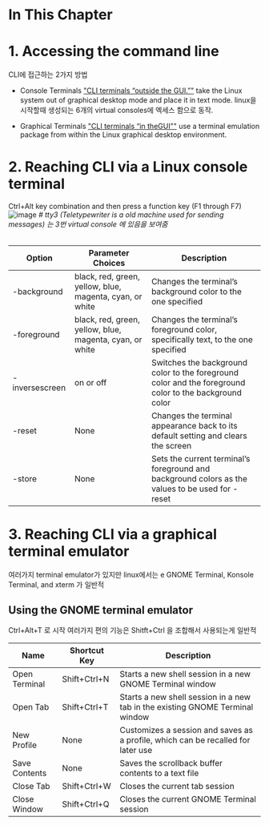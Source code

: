 # In This Chapter


# 1. Accessing the command line
CLI에 접근하는 2가지 방법
+ Console Terminals ["CLI terminals “outside the GUI.”"]()
take the Linux system out of graphical desktop mode and place it in text mode.
linux을 시작할때 생성되는 6개의 virtual consoles에 엑세스 함으로 동작. 



+ Graphical Terminals ["CLI terminals “in theGUI""]()
use a terminal emulation package from within the Linux graphical desktop environment. 

# 2. Reaching CLI via a Linux console terminal
Ctrl+Alt key combination and then press a function key (F1 through F7)
![image](https://user-images.githubusercontent.com/78835559/112934260-5b513700-915c-11eb-82e5-012983adabb5.png)
*# tty3 (Teletypewriter is a old machine used for sending messages) 는 3번 virtual console 에 있음을 보여줌*


###### <setterm Options for Foreground and Background Appearance>

| Option| Parameter Choices |Description|
|-|-|-|
|-background |black, red, green, yellow, blue, magenta, cyan, or white | Changes the terminal’s background color to the one specified|
|-foreground |black, red, green, yellow, blue, magenta, cyan, or white |Changes the terminal’s foreground color, specifically text, to the one specified|
|-inversescreen |on or off | Switches the background color to the foreground color and the foreground color to the background color|
|-reset| None |Changes the terminal appearance back to its default setting and clears the screen|
|-store |None |Sets the current terminal’s foreground and background colors as the values to be used for -reset|
 


# 3. Reaching CLI via a graphical terminal emulator
여러가지 terminal emulator가 있지만 linux에서는 e GNOME Terminal, Konsole Terminal, and xterm 가 일반적


##  Using the GNOME terminal emulator
Ctrl+Alt+T 로 시작 
여러가지 편의 기능은 Shitft+Ctrl 을 조합해서 사용되는게 일반적

|Name |Shortcut Key |Description|
|-|-|-|
|Open Terminal|Shift+Ctrl+N |Starts a new shell session in a new GNOME Terminal window|
|Open Tab| Shift+Ctrl+T |Starts a new shell session in a new tab in the existing GNOME Terminal window|
|New Profile| None |Customizes a session and saves as a profile, which can be recalled for later use |
|Save Contents| None |Saves the scrollback buffer contents to a text file|
|Close Tab |Shift+Ctrl+W |Closes the current tab session|
|Close Window |Shift+Ctrl+Q |Closes the current GNOME Terminal session|




